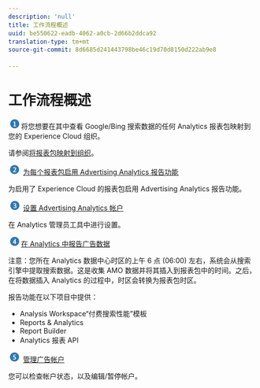 ```yaml
---
description: 'null'
title: 工作流程概述
uuid: be550622-eadb-4062-a0cb-2d66b2ddca92
translation-type: tm+mt
source-git-commit: 8d6685d241443798be46c19d70d8150d222ab9e8

---
```



# 工作流程概述

![](assets/step1_icon.png)将您想要在其中查看 Google/Bing 搜索数据的任何 Analytics 报表包映射到您的 Experience Cloud 组织。

请参阅[将报表包映射到组织](https://docs.adobe.com/content/help/zh-Hans/core-services/interface/about-core-services/report-suite-mapping.html)。

![](assets/step2_icon.png) [为每个报表包启用 Advertising Analytics 报告功能](/help/integrate/c-advertising-analytics/c-adanalytics-workflow/aa-provision-rs.md)

为启用了 Experience Cloud 的报表包启用 Advertising Analytics 报告功能。

![](assets/step3_icon.png) [设置 Advertising Analytics 帐户](/help/integrate/c-advertising-analytics/c-adanalytics-workflow/aa-create-ad-account.md)

在 Analytics 管理员工具中进行设置。

![](assets/step4_icon.png)[在 Analytics 中报告广告数据](/help/integrate/c-advertising-analytics/c-adanalytics-workflow/aa-report-ad-data-an.md)

注意：您所在 Analytics 数据中心时区的上午 6 点 (06:00) 左右，系统会从搜索引擎中提取搜索数据。这是收集 AMO 数据并将其插入到报表包中的时间。之后，在将数据插入 Analytics 的过程中，时区会转换为报表包时区。

报告功能在以下项目中提供：

* Analysis Workspace“付费搜索性能”模板
* Reports &amp; Analytics
* Report Builder
* Analytics 报表 API

![](assets/step5_icon.png) [管理广告帐户](/help/integrate/c-advertising-analytics/c-adanalytics-workflow/aa-manage-ad-accounts.md)

您可以检查帐户状态，以及编辑/暂停帐户。
